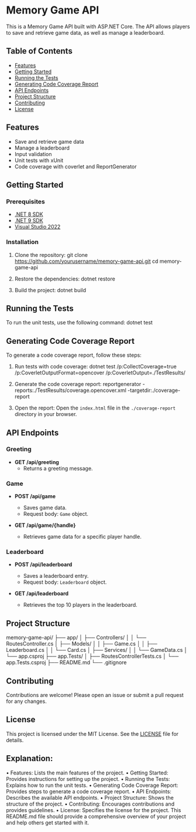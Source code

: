 # Memory Game API

This is a Memory Game API built with ASP.NET Core. The API allows players to save and retrieve game data, as well as manage a leaderboard.

## Table of Contents

- [Features](#features)
- [Getting Started](#getting-started)
- [Running the Tests](#running-the-tests)
- [Generating Code Coverage Report](#generating-code-coverage-report)
- [API Endpoints](#api-endpoints)
- [Project Structure](#project-structure)
- [Contributing](#contributing)
- [License](#license)

## Features

- Save and retrieve game data
- Manage a leaderboard
- Input validation
- Unit tests with xUnit
- Code coverage with coverlet and ReportGenerator

## Getting Started

### Prerequisites

- [.NET 8 SDK](https://dotnet.microsoft.com/download/dotnet/8.0)
- [.NET 9 SDK](https://dotnet.microsoft.com/download/dotnet/9.0)
- [Visual Studio 2022](https://visualstudio.microsoft.com/vs/)

### Installation

1. Clone the repository:
   git clone https://github.com/yourusername/memory-game-api.git cd memory-game-api

2. Restore the dependencies:
   dotnet restore


3. Build the project:
   dotnet build


## Running the Tests

To run the unit tests, use the following command:
dotnet test

## Generating Code Coverage Report

To generate a code coverage report, follow these steps:

1. Run tests with code coverage:
   dotnet test /p:CollectCoverage=true /p:CoverletOutputFormat=opencover /p:CoverletOutput=./TestResults/

2. Generate the code coverage report:
   reportgenerator -reports:./TestResults/coverage.opencover.xml -targetdir:./coverage-report

3. Open the report:
   Open the `index.html` file in the `./coverage-report` directory in your browser.

## API Endpoints

### Greeting

- **GET /api/greeting**
  - Returns a greeting message.

### Game

- **POST /api/game**
  - Saves game data.
  - Request body: `Game` object.

- **GET /api/game/{handle}**
  - Retrieves game data for a specific player handle.

### Leaderboard

- **POST /api/leaderboard**
  - Saves a leaderboard entry.
  - Request body: `Leaderboard` object.

- **GET /api/leaderboard**
  - Retrieves the top 10 players in the leaderboard.

## Project Structure

memory-game-api/ ├── app/ │   ├── Controllers/ │   │   └── RoutesController.cs │   ├── Models/ │   │   ├── Game.cs │   │   ├── Leaderboard.cs │   │   └── Card.cs │   ├── Services/ │   │   └── GameData.cs │   └── app.csproj ├── app.Tests/ │   ├── RoutesControllerTests.cs │   └── app.Tests.csproj ├── README.md └── .gitignore


## Contributing

Contributions are welcome! Please open an issue or submit a pull request for any changes.

## License

This project is licensed under the MIT License. See the [LICENSE](LICENSE) file for details.

## Explanation:
•	Features: Lists the main features of the project.
•	Getting Started: Provides instructions for setting up the project.
•	Running the Tests: Explains how to run the unit tests.
•	Generating Code Coverage Report: Provides steps to generate a code coverage report.
•	API Endpoints: Describes the available API endpoints.
•	Project Structure: Shows the structure of the project.
•	Contributing: Encourages contributions and provides guidelines.
•	License: Specifies the license for the project.
This README.md file should provide a comprehensive overview of your project and help others get started with it.

